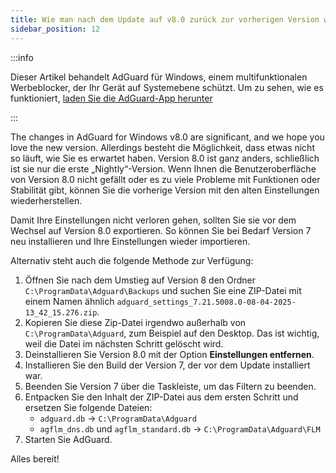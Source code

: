 ```yaml
---
title: Wie man nach dem Update auf v8.0 zurück zur vorherigen Version wechselt
sidebar_position: 12
---
```


:::info

Dieser Artikel behandelt AdGuard für Windows, einem multifunktionalen Werbeblocker, der Ihr Gerät auf Systemebene schützt. Um zu sehen, wie es funktioniert, [laden Sie die AdGuard-App herunter](https://agrd.io/download-kb-adblock)

:::

The changes in AdGuard for Windows v8.0 are significant, and we hope you love the new version. Allerdings besteht die Möglichkeit, dass etwas nicht so läuft, wie Sie es erwartet haben. Version 8.0 ist ganz anders, schließlich ist sie nur die erste „Nightly“-Version. Wenn Ihnen die Benutzeroberfläche von Version 8.0 nicht gefällt oder es zu viele Probleme mit Funktionen oder Stabilität gibt, können Sie die vorherige Version mit den alten Einstellungen wiederherstellen.

Damit Ihre Einstellungen nicht verloren gehen, sollten Sie sie vor dem Wechsel auf Version 8.0 exportieren. So können Sie bei Bedarf Version 7 neu installieren und Ihre Einstellungen wieder importieren.

Alternativ steht auch die folgende Methode zur Verfügung:

1. Öffnen Sie nach dem Umstieg auf Version 8 den Ordner `C:\ProgramData\Adguard\Backups` und suchen Sie eine ZIP-Datei mit einem Namen ähnlich `adguard_settings_7.21.5008.0-08-04-2025-13_42_15.276.zip`.
2. Kopieren Sie diese Zip-Datei irgendwo außerhalb von `C:\ProgramData\Adguard`, zum Beispiel auf den Desktop. Das ist wichtig, weil die Datei im nächsten Schritt gelöscht wird.
3. Deinstallieren Sie Version 8.0 mit der Option **Einstellungen entfernen**.
4. Installieren Sie den Build der Version 7, der vor dem Update installiert war.
5. Beenden Sie Version 7 über die Taskleiste, um das Filtern zu beenden.
6. Entpacken Sie den Inhalt der ZIP-Datei aus dem ersten Schritt und ersetzen Sie folgende Dateien:
   - `adguard.db` → `C:\ProgramData\Adguard`
   - `agflm_dns.db` und `agflm_standard.db` → `C:\ProgramData\Adguard\FLM`
7. Starten Sie AdGuard.

Alles bereit!
